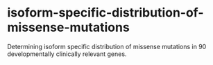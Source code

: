 # isoform-specific-distribution-of-missense-mutations
Determining isoform specific distribution of missense mutations in 90 developmentally clinically relevant genes.
